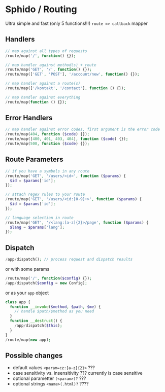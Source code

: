 # Sphido / Routing

Ultra simple and fast (only 5 functions!!!) `route => callback` mapper

## Handlers

```php
// map against all types of requests
/route/map('/', function() {});

// map handler against method(s) + route
/route/map('GET', '/', function() {});
/route/map(['GET', 'POST'], '/account/new', function() {});

// map handler against a route(s)
/route/map(['/kontakt', '/contact'], function () {});

// map handler against everything
/route/map(function () {});
```

## Error Handlers

```php
// map handler against error codes, first argument is the error code
/route/map(404, function ($code) {});
/route/map([400, 401, 403, 404], function ($code) {});
/route/map(500, function ($code) {});
```

## Route Parameters

```php
// if you have a symbols in any route
/route/map('GET', '/users/<id>', function ($params) {
  $id = $params['id'];
});

// attach regex rules to your route 
/route/map('GET', '/users/<id:[0-9]+>', function ($params) {
  $id = $params['id'];
});

// language selection in route
/route/map('GET', '/<lang:[a-z]{2}>/page', function ($params) {
  $lang = $params['lang'];
});

```

## Dispatch

```php
/app/dispatch(); // process request and dispatch results
```

or with some params

```php
/route/map('/', function($config) {});
/app/dispatch($config = new Config);
```
or as your `app` object

```php
class app {
  function __invoke($method, $path, $me) {
    // handle $path/$method as you need
  }
  function __destruct() {
    /app/dispatch($this);
  }
}
/route/map(new app);
```


## Possible changes

- default values `<param=cz:[a-z]{2}>` ???
- case sensitivity vs. insensitivity ??? currently is case sensitive
- optional parametter `(<param>)?` ???
- optional strings `<name>(.html)?` ????
